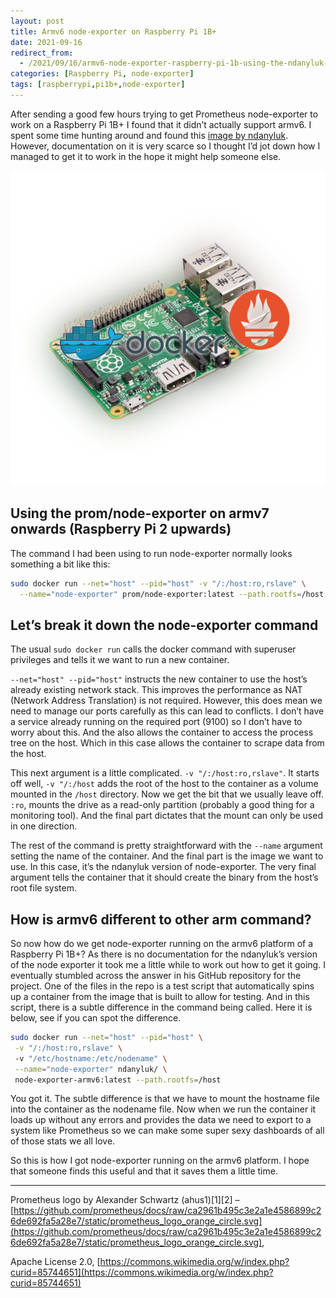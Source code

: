 ```yaml
---
layout: post
title: Armv6 node-exporter on Raspberry Pi 1B+
date: 2021-09-16
redirect_from:
  - /2021/09/16/armv6-node-exporter-raspberry-pi-1b-using-the-ndanyluk-image/
categories: [Raspberry Pi, node-exporter]
tags: [raspberrypi,pi1b+,node-exporter]
---
```

After sending a good few hours trying to get Prometheus node-exporter to work on a Raspberry Pi 1B+ I found that it didn’t actually support armv6. I spent some time hunting around and found this [image by ndanyluk](https://hub.docker.com/r/ndanyluk/node-exporter). However, documentation on it is very scarce so I thought I’d jot down how I managed to get it to work in the hope it might help someone else.

![](/media/posts/images/node-exporter2.png)

## Using the prom/node-exporter on armv7 onwards (Raspberry Pi 2 upwards)
The command I had been using to run node-exporter normally looks something a bit like this:

``` bash
sudo docker run --net="host" --pid="host" -v "/:/host:ro,rslave" \
  --name="node-exporter" prom/node-exporter:latest --path.rootfs=/host.
```

## Let’s break it down the node-exporter command
The usual `sudo docker run` calls the docker command with superuser privileges and tells it we want to run a new container.

`--net="host" --pid="host"` instructs the new container to use the host’s already existing network stack. This improves the performance as NAT (Network Address Translation) is not required. However, this does mean we need to manage our ports carefully as this can lead to conflicts. I don’t have a service already running on the required port (9100) so I don’t have to worry about this. And the also allows the container to access the process tree on the host. Which in this case allows the container to scrape data from the host.

This next argument is a little complicated. `-v "/:/host:ro,rslave"`. It starts off well, `-v "/:/host` adds the root of the host to the container as a volume mounted in the `/host` directory. Now we get the bit that we usually leave off. `:ro`, mounts the drive as a read-only partition (probably a good thing for a monitoring tool). And the final part dictates that the mount can only be used in one direction.

The rest of the command is pretty straightforward with the `--name` argument setting the name of the container. And the final part is the image we want to use. In this case, it’s the ndanyluk version of node-exporter. The very final argument tells the container that it should create the binary from the host’s root file system.

## How is armv6 different to other arm command?
So now how do we get node-exporter running on the armv6 platform of a Raspberry Pi 1B+? As there is no documentation for the ndanyluk’s version of the node exporter it took me a little while to work out how to get it going. I eventually stumbled across the answer in his GitHub repository for the project. One of the files in the repo is a test script that automatically spins up a container from the image that is built to allow for testing. And in this script, there is a subtle difference in the command being called. Here it is below, see if you can spot the difference.

``` bash
sudo docker run --net="host" --pid="host" \
 -v "/:/host:ro,rslave" \ 
 -v "/etc/hostname:/etc/nodename" \
 --name="node-exporter" ndanyluk/ \
 node-exporter-armv6:latest --path.rootfs=/host
```

You got it. The subtle difference is that we have to mount the hostname file into the container as the nodename file. Now when we run the container it loads up without any errors and provides the data we need to export to a system like Prometheus so we can make some super sexy dashboards of all of those stats we all love.

So this is how I got node-exporter running on the armv6 platform. I hope that someone finds this useful and that it saves them a little time.

---
Prometheus logo by Alexander Schwartz (ahus1)[1][2] – [https://github.com/prometheus/docs/raw/ca2961b495c3e2a1e4586899c26de692fa5a28e7/static/prometheus_logo_orange_circle.svg](https://github.com/prometheus/docs/raw/ca2961b495c3e2a1e4586899c26de692fa5a28e7/static/prometheus_logo_orange_circle.svg),

Apache License 2.0, [https://commons.wikimedia.org/w/index.php?curid=85744651](https://commons.wikimedia.org/w/index.php?curid=85744651)
